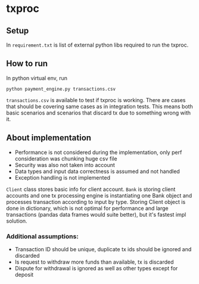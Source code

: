 # txproc

## Setup 

In `requirement.txt` is list of external python libs required to run the txproc.  

## How to run 

In python virtual env, run

`python payment_engine.py transactions.csv`

`transactions.csv` is available to test if txproc is working. There are cases that should be covering same cases as in integration tests. This means both basic scenarios and scenarios that discard tx due to something wrong with it.


## About implementation 

- Performance is not considered during the implementation, only perf consideration was chunking huge csv file
- Security was also not taken into account
- Data types and input data correctness is assumed and not handled
- Exception handling is not implemented

`Client` class stores basic info for client account. `Bank` is storing client accounts and one tx processing engine is instantiating one Bank object and processes transaction according to input by type. Storing Client object is done in dictionary, which is not optimal for performance and large transactions (pandas data frames would suite better), but it's fastest impl solution. 

### Additional assumptions: 

- Transaction ID should be unique, duplicate tx ids should be ignored and discarded
- Is request to withdraw more funds than available, tx is discarded
- Dispute for withdrawal is ignored as well as other types except for deposit

